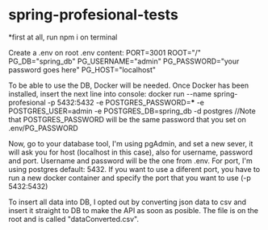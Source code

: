 # spring-profesional-tests

\*first at all, run npm i on terminal

Create a .env on root
.env content:
PORT=3001
ROOT="/"
PG_DB="spring_db"
PG_USERNAME="admin"
PG_PASSWORD="your password goes here"
PG_HOST="localhost"

To be able to use the DB, Docker will be needed.
Once Docker has been installed, insert the next line into console:
docker run --name spring-profesional -p 5432:5432 -e POSTGRES_PASSWORD=**\*** -e POSTGRES_USER=admin -e POSTGRES_DB=spring_db -d postgres
//Note that POSTGRES_PASSWORD will be the same password that you set on .env/PG_PASSWORD

Now, go to your database tool, I'm using pgAdmin, and set a new sever, it will ask you for host (localhost in this case), also for username, password and port.
Username and password will be the one from .env.
For port, I'm using postgres default: 5432. If you want to use a diferent port, you have to run a new docker container and specify the port that you want to use (-p 5432:5432)

To insert all data into DB, I opted out by converting json data to csv and insert it straight to DB to make the API as soon as posible. The file is on the root and is called "dataConverted.csv".
